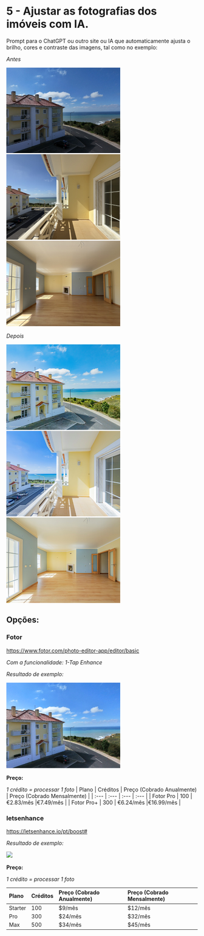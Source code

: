 # 5 - Ajustar as fotografias dos imóveis com IA.


Prompt para o ChatGPT ou outro site ou IA que automaticamente ajusta o brilho, cores e contraste das imagens, tal como no exemplo:


*Antes*

<img src="/img/duvidas_5/DJI_20250326145221_0250_A.jpg" width="300"/>
<img src="/img/duvidas_5/IMG_4184 A.jpg" width="300"/>
<img src="/img/duvidas_5/IMG_4187 A.jpg" width="300"/>



*Depois*

<img src="/img/duvidas_5/DJI_20250326145221_0250_D.jpg" width="300"/>
<img src="/img/duvidas_5/IMG_4184 D.jpg" width="300"/>
<img src="/img/duvidas_5/IMG_4187 D.jpg" width="300"/>




## Opções:

### Fotor

https://www.fotor.com/photo-editor-app/editor/basic

*Com a funcionalidade: 1-Tap Enhance*


*Resultado de exemplo:*

<img src="/img/duvidas_5/fotor-DJI_2025.png" width="300"/>


**Preço:**

*1 crédito = processar 1 foto*
| Plano | Créditos | Preço (Cobrado Anualmente) | Preço (Cobrado Mensalmente) |
| :---       | :--- | :---         | :---       | 
| Fotor Pro  | 100  |  €2.83/mês  |€7.49/mês  |
| Fotor Pro+ | 300  |  €6.24/mês  |€16.99/mês |


### letsenhance

https://letsenhance.io/pt/boost#

*Resultado de exemplo:*

<img src="/img/duvidas_5/letsenhance-DJI_2025.jpg" width="300"/>


**Preço:**

*1 crédito = processar 1 foto*

| Plano | Créditos | Preço (Cobrado Anualmente) | Preço (Cobrado Mensalmente) |
| :---    | :--- | :---    | :---    |
| Starter | 100  | $9/mês  | $12/mês |
| Pro     | 300  | $24/mês | $32/mês |
| Max     | 500  | $34/mês | $45/mês |

